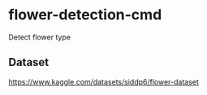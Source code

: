 # flower-detection-cmd
Detect flower type 


## Dataset

https://www.kaggle.com/datasets/siddp6/flower-dataset